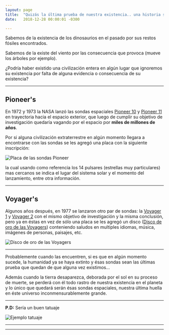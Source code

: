 ```yaml
---
layout: page
title:  "Quizás la última prueba de nuestra existencia.. una historia sobre Pioneer's & Voyager's"
date:   2018-12-28 00:00:01 -0300

---
```


Sabemos de la existencia de los dinosaurios en el pasado por sus restos fósiles encontrados.

Sabemos de la existe del viento por las consecuencia que provoca (mueve los árboles por ejemplo).

¿Podría haber existido una civilización entera en algún lugar que ignoremos su existencia por falta de alguna evidencia o consecuencia de su existencia?

---

## Pioneer's

En 1972 y 1973 la NASA lanzó las sondas espaciales [Pioneer 10](https://es.wikipedia.org/wiki/Pioneer_10) y [Pioneer 11](https://es.wikipedia.org/wiki/Pioneer_11) en trayectoria hacia el espacio exterior, que luego de cumplir su objetivo de investigación quedaría vagando por el espacio por **miles de millones de años**.

Por si alguna civilización extraterrestre en algún momento llegara a encontrarse con las sondas se les agregó una placa con la siguiente inscripción:

![Placa de las sondas Pioneer](https://scontent.fcor7-1.fna.fbcdn.net/v/t1.0-9/29595100_10216373777765976_5172775629044824422_n.jpg?_nc_cat=109&_nc_ht=scontent.fcor7-1.fna&oh=7e2795c6a0f02f0ede93a5059bd07951&oe=5CCF3C8B)

 la cual usando como referencia los 14 pulsares (estrellas muy particulares) mas cercanos se indica el lugar del sistema solar y el momento del lanzamiento, entre otra información.

---

## Voyager's

Algunos años después, en 1977 se lanzaron otro par de sondas: la [Voyager 1](https://es.wikipedia.org/wiki/Voyager_1) y [Voyager 2](https://es.wikipedia.org/wiki/Voyager_2) con el mismo objetivo de investigación y la misma conclusión, pero ya en éstas en vez de sólo una placa se les agregó un disco ([Disco de oro de las Voyagers](https://es.wikipedia.org/wiki/Disco_de_oro_de_las_Voyager)) conteniendo saludos en multiples idiomas, música, imágenes de personas, paisajes, etc.

![Disco de oro de las Voyagers](https://upload.wikimedia.org/wikipedia/commons/thumb/5/56/The_Sounds_of_Earth_Record_Cover_-_GPN-2000-001978.jpg/800px-The_Sounds_of_Earth_Record_Cover_-_GPN-2000-001978.jpg)

---

Probablemente cuando las encuentren, si es que en algún momento sucede, la humanidad ya se haya extinto y ésas sondas sean las últimas prueba que quedan de que alguna vez existimos...

Además cuando la tierra desaparezca, deborada por el sol en su proceso de muerte, se perderá con él todo rastro de nuestra existencia en el planeta y lo único que quedará serán ésas sondas espaciales, nuestra última huella en éste universo inconmensurablemente grande.

---

**P.D:** Sería un buen tatuaje

![Ejemplo tatuaje](https://i.pinimg.com/originals/a8/96/05/a89605065a277d06394eaf264c39ab43.jpg)

---
---
